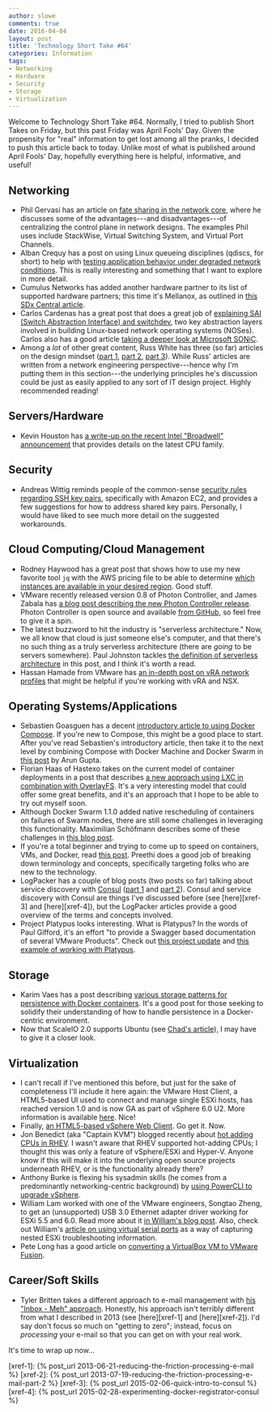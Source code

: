 ```yaml
---
author: slowe
comments: true
date: 2016-04-04
layout: post
title: 'Technology Short Take #64'
categories: Information
tags:
- Networking
- Hardware
- Security
- Storage
- Virtualization
---
```


Welcome to Technology Short Take #64. Normally, I tried to publish Short Takes on Friday, but this past Friday was April Fools' Day. Given the propensity for "real" information to get lost among all the pranks, I decided to push this article back to today. Unlike most of what is published around April Fools' Day, hopefully everything here is helpful, informative, and useful!

## Networking

* Phil Gervasi has an article on [fate sharing in the network core][link-1], where he discusses some of the advantages---and disadvantages---of centralizing the control plane in network designs. The examples Phil uses include StackWise, Virtual Switching System, and Virtual Port Channels.
* Alban Crequy has a post on using Linux queueing disciplines (qdiscs, for short) to help with [testing application behavior under degraded network conditions][link-6]. This is really interesting and something that I want to explore in more detail.
* Cumulus Networks has added another hardware partner to its list of supported hardware partners; this time it's Mellanox, as outlined in [this SDx Central article][link-7].
* Carlos Cardenas has a great post that does a great job of [explaining SAI (Switch Abstraction Interface) and switchdev][link-8], two key abstraction layers involved in building Linux-based network operating systems (NOSes). Carlos also has a good article [taking a deeper look at Microsoft SONiC][link-13].
* Among a _lot_ of other great content, Russ White has three (so far) articles on the design mindset ([part 1][link-31], [part 2][link-32], [part 3][link-33]). While Russ' articles are written from a network engineering perspective---hence why I'm putting them in this section---the underlying principles he's discussion could be just as easily applied to any sort of IT design project. Highly recommended reading!

## Servers/Hardware

* Kevin Houston has [a write-up on the recent Intel "Broadwell" announcement][link-34] that provides details on the latest CPU family.

## Security

* Andreas Wittig reminds people of the common-sense [security rules regarding SSH key pairs][link-22], specifically with Amazon EC2, and provides a few suggestions for how to address shared key pairs. Personally, I would have liked to see much more detail on the suggested workarounds.

## Cloud Computing/Cloud Management

* Rodney Haywood has a great post that shows how to use my new favorite tool `jq` with the AWS pricing file to be able to determine [which instances are available in your desired region][link-4]. Good stuff.
* VMware recently released version 0.8 of Photon Controller, and James Zabala has [a blog post describing the new Photon Controller release][link-9]. Photon Controller is open source and available [from GitHub][link-10], so feel free to give it a spin.
* The latest buzzword to hit the industry is "serverless architecture." Now, we all know that cloud is just someone else's computer, and that there's no such thing as a truly serverless architecture (there are _going_ to be servers somewhere). Paul Johnston tackles [the definition of serverless architecture][link-16] in this post, and I think it's worth a read.
* Hassan Hamade from VMware has [an in-depth post on vRA network profiles][link-21] that might be helpful if you're working with vRA and NSX.

## Operating Systems/Applications

* Sebastien Goasguen has a decent [introductory article to using Docker Compose][link-2]. If you're new to Compose, this might be a good place to start. After you've read Sebastien's introductory article, then take it to the next level by combining Compose with Docker Machine and Docker Swarm in [this post][link-3] by Arun Gupta.
* Florian Haas of Hastexo takes on the current model of container deployments in a post that describes [a new approach using LXC in combination with OverlayFS][link-12]. It's a very interesting model that could offer some great benefits, and it's an approach that I hope to be able to try out myself soon.
* Although Docker Swarm 1.1.0 added native rescheduling of containers on failures of Swarm nodes, there are still some challenges in leveraging this functionality. Maximilian Schöfmann describes some of these challenges in [this blog post][link-15].
* If you're a total beginner and trying to come up to speed on containers, VMs, and Docker, read [this post][link-17]. Preethi does a good job of breaking down terminology and concepts, specifically targeting folks who are new to the technology.
* LogPacker has a couple of blog posts (two posts so far) talking about service discovery with [Consul][link-20] ([part 1][link-18] and [part 2][link-19]). Consul and service discovery with Consul are things I've discussed before (see [here][xref-3] and [here][xref-4]), but the LogPacker articles provide a good overview of the terms and concepts involved.
* Project Platypus looks interesting. What is Platypus? In the words of Paul Gifford, it's an effort "to provide a Swagger based documentation of several VMware Products". Check out [this project update][link-28] and [this example of working with Platypus][link-29].

## Storage

* Karim Vaes has a post describing [various storage patterns for persistence with Docker containers][link-14]. It's a good post for those seeking to solidify their understanding of how to handle persistence in a Docker-centric environment.
* Now that ScaleIO 2.0 supports Ubuntu (see [Chad's article][link-35]), I may have to give it a closer look.

## Virtualization

* I can't recall if I've mentioned this before, but just for the sake of completeness I'll include it here again: the VMware Host Client, a HTML5-based UI used to connect and manage single ESXi hosts, has reached version 1.0 and is now GA as part of vSphere 6.0 U2. More information is available [here][link-11]. Nice!
* Finally, [an HTML5-based vSphere Web Client][link-23]. Go get it. Now.
* Jon Benedict (aka "Captain KVM") blogged recently about [hot adding CPUs in RHEV][link-24]. I wasn't aware that RHEV supported hot-adding CPUs; I thought this was only a feature of vSphere/ESXi and Hyper-V. Anyone know if this will make it into the underlying open source projects underneath RHEV, or is the functionality already there?
* Anthony Burke is flexing his sysadmin skills (he comes from a predominantly networking-centric background) by [using PowerCLI to upgrade vSphere][link-25].
* William Lam worked with one of the VMware engineers, Songtao Zheng, to get an (unsupported) USB 3.0 Ethernet adapter driver working for ESXi 5.5 and 6.0. Read more about it [in William's blog post][link-26]. Also, check out William's [article on using virtual serial ports][link-27] as a way of capturing nested ESXi troubleshooting information.
* Pete Long has a good article on [converting a VirtualBox VM to VMware Fusion][link-30].

## Career/Soft Skills

* Tyler Britten takes a different approach to e-mail management with [his "Inbox - Meh" approach][link-5]. Honestly, his approach isn't terribly different from what I described in 2013 (see [here][xref-1] and [here][xref-2]). I'd say don't focus so much on "getting to zero"; instead, focus on _processing_ your e-mail so that you can get on with your real work.

It's time to wrap up now...



[link-1]: http://networkphil.com/2016/03/18/fate-sharing-in-the-network-core/
[link-2]: http://www.linux.com/learn/tutorials/893685-introduction-to-docker-compose-tool-for-multi-container-applications
[link-3]: http://blog.arungupta.me/docker-machine-swarm-compose-couchbase-wildfly/
[link-4]: http://rodos.haywood.org/2016/03/which-instances-are-available-in-my.html
[link-5]: http://vmtyler.com/email-management-inbox-meh/
[link-6]: https://kinvolk.io/blog/2016/02/testing-degraded-network-scenarios-with-rkt/
[link-7]: https://www.sdxcentral.com/articles/news/mellanox-lets-cumulus-linux-ride-its-ethernet-switches/2016/03/
[link-8]: http://packetpushers.net/sai-and-switchdev-need-to-succeed/
[link-9]: http://blogs.vmware.com/cloudnative/photon-controller-v08
[link-10]: https://github.com/vmware/photon-controller
[link-11]: http://blogs.vmware.com/vsphere/2016/03/vmware-host-client-1-0-now-ga.html
[link-12]: https://www.hastexo.com/blogs/florian/2016/02/21/containers-just-because-everyone-else/
[link-13]: http://packetpushers.net/people-getting-sonic-wrong/
[link-14]: https://kvaes.wordpress.com/2016/02/11/docker-storage-patterns-for-persistence/
[link-15]: http://container-solutions.com/rescheduling-containers-on-node-failures-with-docker-swarm-1-1/
[link-16]: https://medium.com/@PaulDJohnston/what-is-serverless-architecture-43b9ea4babca#.7s8kvnup2
[link-17]: https://medium.freecodecamp.com/a-beginner-friendly-introduction-to-containers-vms-and-docker-79a9e3e119b#.ya26ob45y
[link-18]: https://logpacker.com/blog/consul-service-discovery-1
[link-19]: https://logpacker.com/blog/consul-service-discovery-2
[link-20]: https://www.consul.io/
[link-21]: http://blogs.vmware.com/management/2016/03/demystifying-vrealize-automation-network-profiles.html
[link-22]: https://cloudonaut.io/avoid-sharing-key-pairs-for-ec2/
[link-23]: https://labs.vmware.com/flings/vsphere-html5-web-client
[link-24]: http://captainkvm.com/2016/03/hot-adding-cpus-rhev/
[link-25]: http://networkinferno.net/use-powercli-to-upgrade-vsphere
[link-26]: http://www.virtuallyghetto.com/2016/03/functional-usb-3-0-ethernet-adapter-nic-driver-for-esxi-5-5-6-0.html
[link-27]: http://www.virtuallyghetto.com/2016/03/vm-serial-logging-to-the-rescue-for-capturing-nested-esxi-psod.html
[link-28]: http://dailyhypervisor.com/platypus-project-update/
[link-29]: http://www.cloudcanuck.ca/posts/working-with-project-platypus
[link-30]: http://www.petenetlive.com/KB/Article/0001169
[link-31]: http://ntwrk.guru/design-mindset-1/
[link-32]: http://ntwrk.guru/design-mindset-2/
[link-33]: http://ntwrk.guru/design-mindset-3/
[link-34]: http://bladesmadesimple.com/2016/03/intel-releases-broadwell-cpus-for-servers/
[link-35]: http://virtualgeek.typepad.com/virtual_geek/2016/03/scaleio-20-the-march-towards-a-software-defined-future-continues.html
[xref-1]: {% post_url 2013-06-21-reducing-the-friction-processing-e-mail %}
[xref-2]: {% post_url 2013-07-19-reducing-the-friction-processing-e-mail-part-2 %}
[xref-3]: {% post_url 2015-02-06-quick-intro-to-consul %}
[xref-4]: {% post_url 2015-02-28-experimenting-docker-registrator-consul %}